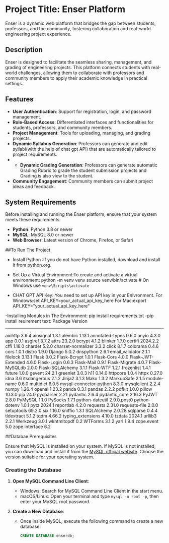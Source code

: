 # Project Title: Enser Platform

Enser is a dynamic web platform that bridges the gap between students, professors, and the community, fostering collaboration and real-world engineering project experience.

## Description

Enser is designed to facilitate the seamless sharing, management, and grading of engineering projects. This platform connects students with real-world challenges, allowing them to collaborate with professors and community members to apply their academic knowledge in practical settings.

## Features

- **User Authentication**: Support for registration, login, and password management.
- **Role-Based Access**: Differentiated interfaces and functionalities for students, professors, and community members.
- **Project Management**: Tools for uploading, managing, and grading projects.
- **Dynamic Syllabus Generation**: Professors can generate and edit syllabi(with the help of chat gpt API) that are automatically tailored to project requirements.
- - **Dynamic Grading Generation**: Professors can generate automatic Grading Rubric to grade the student submission projects and Grading is also view to the student.
- **Community Engagement**: Community members can submit project ideas and feedback.

## System Requirements

Before installing and running the Enser platform, ensure that your system meets these requirements:

- **Python**: Python 3.8 or newer
- **MySQL**: MySQL 8.0 or newer
- **Web Browser**: Latest version of Chrome, Firefox, or Safari


##To Run The Project
- Install Python :If you do not have Python installed, download and install it from python.org.
- Set Up a Virtual Environment:To create and activate a virtual environment:
    python -m venv venv
    source venv/bin/activate  # On Windows use `venv\Scripts\activate`

- CHAT GPT API Key: You need to set up API key in your Enivronment.
  For Windows:set API_KEY=your_actual_api_key_here
  For Mac:export API_KEY="your_actual_api_key_here"

-Installing Modules in The Environment:
 pip install requirements.txt
-pip install reuirement text:
Package                Version
---------------------- -----------
aiohttp                3.9.4
aiosignal              1.3.1
alembic                1.13.1
annotated-types        0.6.0
anyio                  4.3.0
app                    0.0.1
asgiref                3.7.2
attrs                  23.2.0
bcrypt                 4.1.2
blinker                1.7.0
certifi                2024.2.2
cffi                   1.16.0
chardet                5.2.0
charset-normalizer     3.3.2
click                  8.1.7
colorama               0.4.6
cors                   1.0.1
distro                 1.9.0
Django                 5.0.2
dnspython              2.6.1
email_validator        2.1.1
filelock               3.13.1
Flask                  3.0.2
Flask-Bcrypt           1.0.1
Flask-Cors             4.0.0
Flask-JWT-Extended     4.6.0
Flask-Login            0.6.3
Flask-Mail             0.9.1
Flask-Migrate          4.0.7
Flask-MySQLdb          2.0.0
Flask-SQLAlchemy       3.1.1
Flask-WTF              1.2.1
frozenlist             1.4.1
future                 1.0.0
gevent                 24.2.1
greenlet               3.0.3
h11                    0.14.0
httpcore               1.0.4
httpx                  0.27.0
idna                   3.6
itsdangerous           2.1.2
Jinja2                 3.1.3
Mako                   1.3.2
MarkupSafe             2.1.5
module-name            0.6.0
multidict              6.0.5
mysql-connector-python 8.3.0
mysqlclient            2.2.4
numpy                  1.26.4
openai                 1.23.2
panda                  0.3.1
pandas                 2.2.2
pdfkit                 1.0.0
pillow                 10.3.0
pip                    24.0
pycparser              2.21
pydantic               2.6.4
pydantic_core          2.16.3
PyJWT                  2.8.0
PyMySQL                1.1.0
PySocks                1.7.1
python-dateutil        2.9.0.post0
python-dotenv          1.0.1
pytz                   2024.1
reportlab              4.2.0
requests               2.31.0
requests-file          2.0.0
setuptools             69.2.0
six                    1.16.0
sniffio                1.3.1
SQLAlchemy             2.0.28
sqlparse               0.4.4
tldextract             5.1.2
tqdm                   4.66.2
typing_extensions      4.10.0
tzdata                 2024.1
urllib3                2.2.1
Werkzeug               3.0.1
wkhtmltopdf            0.2
WTForms                3.1.2
yarl                   1.9.4
zope.event             5.0
zope.interface         6.2


##Databae Prerequisites

Ensure that MySQL is installed on your system. If MySQL is not installed, you can download and install it from the [MySQL official website](https://dev.mysql.com/downloads/). Choose the version suitable for your operating system.

### Creating the Database

1. **Open MySQL Command Line Client**:
   - Windows: Search for MySQL Command Line Client in the start menu.
   - macOS/Linux: Open your terminal and type `mysql -u root -p`, then enter your MySQL root password.

2. **Create a New Database**:
   - Once inside MySQL, execute the following command to create a new database:
     ```sql
     CREATE DATABASE enserdb;

  


